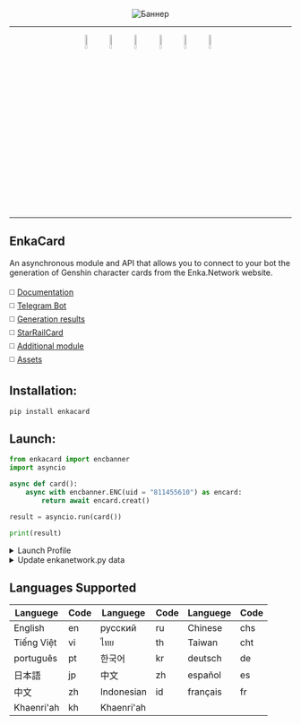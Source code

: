 <p align="center">
 <img src="https://github.com/DEViantUA/EnkaCard/blob/main/readmeFile/BannerCard3.png?raw=true" alt="Баннер"/>
</p>

____
[<img src="https://raw.githubusercontent.com/DEViantUA/EnkaCard/main/readmeFile/icon_ream_me/IconReadMe_01.png" width="26%" height="1" alt="Изображение 1"/>](https://raw.githubusercontent.com/DEViantUA/EnkaCard/main/readmeFile/icon_ream_me/IconReadMe_01.png)
[<img src="https://raw.githubusercontent.com/DEViantUA/EnkaCard/main/readmeFile/icon_ream_me/IconReadMe_02.png" width="8%" alt="Изображение 2"/>](https://t.me/enkacardchat)
[<img src="https://raw.githubusercontent.com/DEViantUA/EnkaCard/main/readmeFile/icon_ream_me/IconReadMe_03.png" width="8%" alt="Изображение 3"/>](https://github.com/DEViantUA/EnkaCard)
[<img src="https://raw.githubusercontent.com/DEViantUA/EnkaCard/main/readmeFile/icon_ream_me/IconReadMe_04.png" width="8%" alt="Изображение 4"/>](https://enka.network/)
[<img src="https://raw.githubusercontent.com/DEViantUA/EnkaCard/main/readmeFile/icon_ream_me/IconReadMe_05.png" width="8%" alt="Изображение 5"/>](https://pypi.org/project/enkacard/)
[<img src="https://raw.githubusercontent.com/DEViantUA/EnkaCard/main/readmeFile/icon_ream_me/IconReadMe_06.png" width="8%" alt="Изображение 6"/>](https://www.patreon.com/deviantapi)
[<img src="https://raw.githubusercontent.com/DEViantUA/EnkaCard/main/readmeFile/icon_ream_me/IconReadMe_07.png" width="8%" alt="Изображение 6"/>](https://akasha.cv/)





____

## EnkaCard
An asynchronous module and API that allows you to connect to your bot the generation of Genshin character cards from the Enka.Network website. <br><br>
:white_medium_square: [Documentation](https://github.com/DEViantUA/EnkaCard/wiki)<br>
:white_medium_square: [Telegram Bot](https://t.me/mf_morax_bot)<br>
:white_medium_square: [Generation results](https://github.com/DEViantUA/EnkaCard/wiki/Resultate)<br>
:white_medium_square: [StarRailCard](https://github.com/DEViantUA/StarRailCard)<br>
:white_medium_square: [Additional module](https://github.com/DEViantUA/ENCard)<br>
:white_medium_square: [Assets](https://github.com/DEViantUA/EnkaCardData)
## Installation:
```
pip install enkacard
```

## Launch:
``` python
from enkacard import encbanner
import asyncio

async def card():
    async with encbanner.ENC(uid = "811455610") as encard:
        return await encard.creat()

result = asyncio.run(card()) 

print(result)
```

<details>
<summary>Launch Profile</summary>

``` python
from enkacard import encbanner
import asyncio

async def card():
    async with encbanner.ENC(uid = "811455610") as encard:
        return await encard.profile(card = True)

result = asyncio.run(card()) 

print(result)
```
</details>

<details>
<summary>Update enkanetwork.py data</summary>

``` python
from enkacard import encbanner
import asyncio

async def main():
    await encbanner.update()

result = asyncio.run(main()) 

print(result)
```
> _**Aliternative method: [Tools](https://github.com/DEViantUA/EnkaCard/wiki/Tools)**_
</details>

## Languages Supported
| Languege    |  Code   | Languege    |  Code   | Languege    |  Code   |
|-------------|---------|-------------|---------|-------------|---------|
|  English    |     en  |  русский    |     ru  |  Chinese    |    chs  |
|  Tiếng Việt |     vi  |  ไทย        |     th  | Taiwan     |    cht  |
|  português  |     pt  | 한국어      |     kr  | deutsch    |     de  |
|  日本語      |     jp  | 中文        |     zh  | español    |     es  |
|  中文        |     zh  | Indonesian |     id  | français   |     fr  |
|  Khaenri'ah  |     kh  | Khaenri'ah |

